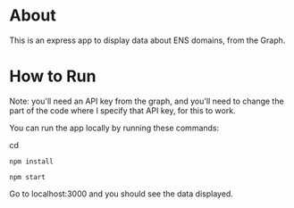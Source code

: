 # About

This is an express app to display data about ENS domains, from the Graph.

# How to Run

Note: you'll need an API key from the graph, and you'll need to change the part of the code where I specify that API key, for this to work.

You can run the app locally by running these commands:

cd <directory>

`npm install`

`npm start`

Go to localhost:3000 and you should see the data displayed.
